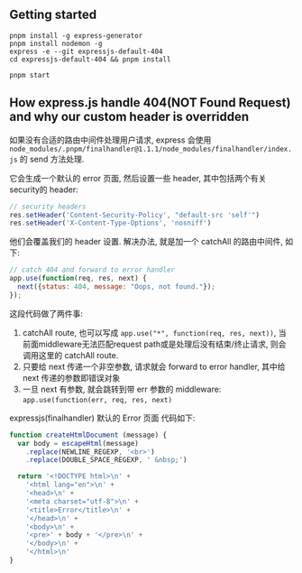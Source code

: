 ## Getting started
```shell
pnpm install -g express-generator 
pnpm install nodemon -g
express -e --git expressjs-default-404
cd expressjs-default-404 && pnpm install

pnpm start
```

## How express.js handle 404(NOT Found Request) and why our custom header is overridden

如果没有合适的路由中间件处理用户请求, express 会使用 `node_modules/.pnpm/finalhandler@1.1.1/node_modules/finalhandler/index.js` 的 send 方法处理.

它会生成一个默认的 error 页面, 然后设置一些 header, 其中包括两个有关 security的 header:

```js
// security headers
res.setHeader('Content-Security-Policy', "default-src 'self'")
res.setHeader('X-Content-Type-Options', 'nosniff')
```

他们会覆盖我们的 header 设置. 解决办法, 就是加一个 catchAll 的路由中间件, 如下:

```js
// catch 404 and forward to error handler
app.use(function(req, res, next) {
  next({status: 404, message: "Oops, not found."});
});
```

这段代码做了两件事:
1. catchAll route, 也可以写成 `app.use("*", function(req, res, next))`, 当前面middleware无法匹配request path或是处理后没有结束/终止请求, 则会调用这里的 catchAll route.
2. 只要给 next 传递一个非空参数, 请求就会 forward to error handler, 其中给 next 传递的参数即错误对象
3. 一旦 next 有参数, 就会跳转到带 err 参数的 middleware: `app.use(function(err, req, res, next)`

expressjs(finalhandler) 默认的 Error 页面 代码如下: 

```js
function createHtmlDocument (message) {
  var body = escapeHtml(message)
    .replace(NEWLINE_REGEXP, '<br>')
    .replace(DOUBLE_SPACE_REGEXP, ' &nbsp;')

  return '<!DOCTYPE html>\n' +
    '<html lang="en">\n' +
    '<head>\n' +
    '<meta charset="utf-8">\n' +
    '<title>Error</title>\n' +
    '</head>\n' +
    '<body>\n' +
    '<pre>' + body + '</pre>\n' +
    '</body>\n' +
    '</html>\n'
}
```



